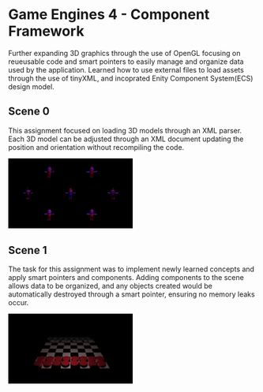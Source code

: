 <h1>Game Engines 4 - Component Framework</h1>

Further expanding 3D graphics through the use of OpenGL focusing on reueusable code and smart pointers to easily manage and organize data used by the application. Learned how to use external files to load assets through the use of tinyXML, and incoprated Enity Component System(ECS) design model.



<h2>Scene 0</h2>
This assignment focused on loading 3D models through an XML parser. Each 3D model can be adjusted through an XML document updating the position and orientation without recompiling the code.

<img src="images/FINAL-ComponentFramework-Scene0.png" width="50%"></img> 



<h2>Scene 1</h2>
The task for this assignment was to implement newly learned concepts and apply smart pointers and components. Adding components to the scene allows data to be organized, and any objects created would be automatically destroyed through a smart pointer, ensuring no memory leaks occur.

<img src="images/FINAL-ComponentFramework-Scene1.png" width="50%"></img> 



